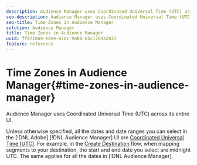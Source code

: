 ```yaml
---
description: Audience Manager uses Coordinated Universal Time (UTC) across its entire UI.
seo-description: Audience Manager uses Coordinated Universal Time (UTC) across its entire UI.
seo-title: Time Zones in Audience Manager
solution: Audience Manager
title: Time Zones in Audience Manager
uuid: ff4710a9-edee-470c-9ab0-85c1789a2837
feature: reference
---
```


# Time Zones in Audience Manager{#time-zones-in-audience-manager}

Audience Manager uses Coordinated Universal Time (UTC) across its entire UI.

Unless otherwise specified, all the dates and date ranges you can select in the [!DNL Adobe] [!DNL Audience Manager] UI are [Coordinated Universal Time (UTC)](https://www.timeanddate.com/worldclock/timezone/utc). For example, in the [Create Destination](../features/destinations/create-cookie-destination.md#segments-mapping) flow, when mapping segments to your destination, the start and end date you select are midnight UTC. The same applies for all the dates in [!DNL Audience Manager]. 
